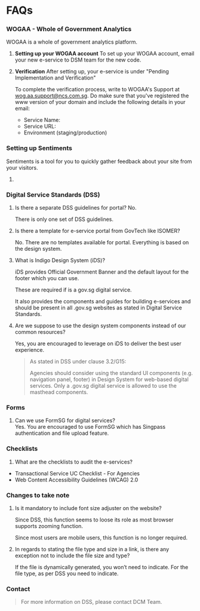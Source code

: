 # FAQs

### WOGAA - Whole of Government Analytics

WOGAA is a whole of government analytics platform.

1.  **Setting up your WOGAA account**
    To set up your WOGAA account, email your new e-service to DSM team for the new code.

2.  **Verification**
    After setting up, your e-service is under "Pending Implementation and Verification"

    To complete the verification process, write to WOGAA's Support at wog.aa.support@ncs.com.sg. Do make sure that you've registered the www version of your domain and include the following details in your email:

    - Service Name: <your e-service name>
    - Service URL: <url of your e-service>
    - Environment (staging/production)

### Setting up Sentiments

Sentiments is a tool for you to quickly gather feedback about your site from your visitors.

1.

### Digital Service Standards (DSS)

1. Is there a separate DSS guidelines for portal?
   No.

   There is only one set of DSS guidelines.

2. Is there a template for e-service portal from GovTech like ISOMER?

   No. There are no templates available for portal. Everything is based on the design system.

3. What is Indigo Design System (iDS)?

   iDS provides Official Government Banner and the default layout for the footer which you can use.

   These are required if is a gov.sg digital service.

   It also provides the components and guides for building e-services and should be present in all .gov.sg websites as stated in Digital Service Standards.

4. Are we suppose to use the design system components instead of our common resources?

   Yes, you are encouraged to leverage on iDS to deliver the best user experience.

   > As stated in DSS under clause 3.2/G15:
   >
   > Agencies should consider using the standard UI components (e.g. navigation panel, footer) in Design System for web-based digital services. Only a .gov.sg digital service is allowed to use the masthead components.

### Forms

1.  Can we use FormSG for digital services?  
    Yes. You are encouraged to use FormSG which has Singpass authentication and file upload feature.

### Checklists

1. What are the checklists to audit the e-services?

- Transactional Service UC Checklist - For Agencies
- Web Content Accessibility Guidelines (WCAG) 2.0​

### Changes to take note

1. Is it mandatory to include font size adjuster on the website?

   Since DSS, this function seems to loose its role as most browser supports zooming function.

   Since most users are mobile users, this function is no longer required.

2. In regards to stating the file type and size in a link, is there any exception not to include the file size and type?

   If the file is dynamically generated, you won’t need to indicate. For the file type, as per DSS you need to indicate.

### Contact

> For more information on DSS, please contact DCM Team.
